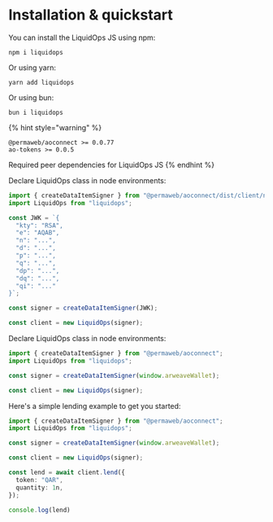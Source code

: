 # Installation & quickstart

You can install the LiquidOps JS using npm:

```
npm i liquidops
```

Or using yarn:

```
yarn add liquidops
```

Or using bun:

```
bun i liquidops
```

{% hint style="warning" %}
```
@permaweb/aoconnect >= 0.0.77
ao-tokens >= 0.0.5
```

Required peer dependencies for LiquidOps JS
{% endhint %}

Declare LiquidOps class in node environments:

```typescript
import { createDataItemSigner } from "@permaweb/aoconnect/dist/client/node/wallet";
import LiquidOps from "liquidops";

const JWK = `{
  "kty": "RSA",
  "e": "AQAB",
  "n": "...",
  "d": "...",
  "p": "...",
  "q": "...",
  "dp": "...",
  "dq": "...",
  "qi": "..."
}`;

const signer = createDataItemSigner(JWK);

const client = new LiquidOps(signer);
```

Declare LiquidOps class in node environments:

```typescript
import { createDataItemSigner } from "@permaweb/aoconnect";
import LiquidOps from "liquidops";

const signer = createDataItemSigner(window.arweaveWallet);

const client = new LiquidOps(signer);
```

Here's a simple lending example to get you started:

```typescript
import { createDataItemSigner } from "@permaweb/aoconnect";
import LiquidOps from "liquidops";

const signer = createDataItemSigner(window.arweaveWallet);

const client = new LiquidOps(signer);

const lend = await client.lend({
  token: "QAR",
  quantity: 1n,
});

console.log(lend)
```
